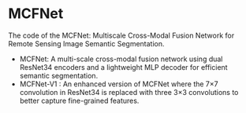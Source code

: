 # MCFNet
The code of the MCFNet: Multiscale Cross-Modal Fusion Network for Remote Sensing Image Semantic Segmentation.

- MCFNet: A multi-scale cross-modal fusion network using dual ResNet34 encoders and a lightweight MLP decoder for efficient semantic segmentation.
- MCFNet-V1  : An enhanced version of MCFNet where the 7×7 convolution in ResNet34 is replaced with three 3×3 convolutions to better capture fine-grained features.
